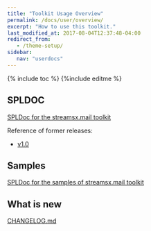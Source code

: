 ```yaml
---
title: "Toolkit Usage Overview"
permalink: /docs/user/overview/
excerpt: "How to use this toolkit."
last_modified_at: 2017-08-04T12:37:48-04:00
redirect_from:
   - /theme-setup/
sidebar:
   nav: "userdocs"
---
```

{% include toc %}
{%include editme %}


## SPLDOC

[SPLDoc for the streamsx.mail toolkit](https://ibmstreams.github.io/streamsx.mail/doc/spldoc/html/index.html)

Reference of former releases:
* [v1.0](https://ibmstreams.github.io/streamsx.mail/v1.0/doc/spldoc/html/index.html)

## Samples

[SPLDoc for the samples of streamsx.mail toolkit](https://ibmstreams.github.io/streamsx.mail/samples/doc/spldoc/html/index.html)

## What is new

[CHANGELOG.md](https://github.com/IBMStreams/streamsx.mail/blob/master/CHANGELOG.md)

